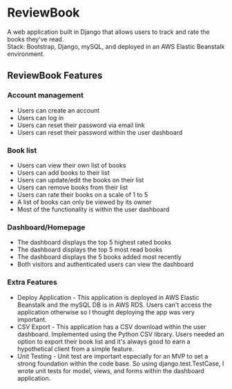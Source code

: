 # ReviewBook
A web application built in Django that allows users to track and rate the books they've read.  
Stack: Bootstrap, Django, mySQL, and deployed in an AWS Elastic Beanstalk environment.
## ReviewBook Features
### Account management
  * Users can create an account 
  * Users can log in
  * Users can reset their password via email link
  * Users can reset their password within the user dashboard
### Book list
  * Users can view their own list of books 
  * Users can add books to their list 
  * Users can update/edit the books on their list 
  * Users can remove books from their list 
  * Users can rate their books on a scale of 1 to 5
  * A list of books can only be viewed by its owner 
  * Most of the functionality is within the user dashboard 
### Dashboard/Homepage 
  * The dashboard displays the top 5 highest rated books 
  * The dashboard displays the top 5 most read books 
  * The dashboard displays the 5 books added most recently
  * Both visitors and authenticated users can view the dashboard
### Extra Features
  * Deploy Application - This application is deployed in AWS Elastic Beanstalk and the mySQL DB is in AWS RDS. Users can't access the application otherwise so I thought deploying the app was very important.
  * CSV Export - This application has a CSV download within the user dashboard. Implemented using the Python CSV library. Users needed an option to export their book list and it's always good to earn a hypothetical client from a simple feature.
  * Unit Testing - Unit test are important especially for an MVP to set a strong foundation within the code base. So using django.test.TestCase, I wrote unit tests for model, views, and forms within the dashboard application.

